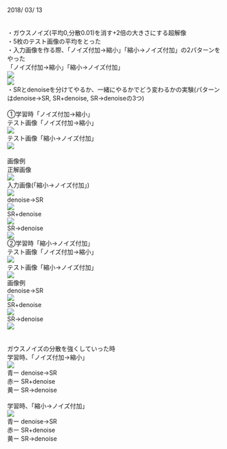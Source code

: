 2018/ 03/ 13 <br><br>
<br>
・ガウスノイズ(平均0,分散0.01)を消す+2倍の大きさにする超解像<br>
・5枚のテスト画像の平均をとった<br>
・入力画像を作る際、「ノイズ付加→縮小」「縮小→ノイズ付加」の2パターンをやった<br>
「ノイズ付加→縮小」「縮小→ノイズ付加」<br>
<img src="https://raw.githubusercontent.com/mashimomiku/ScSR/master/Data/0316/testnoisesize.bmp"><br>
<img src="https://raw.githubusercontent.com/mashimomiku/ScSR/master/Data/0316/testsizenoise.bmp"><br>
・SRとdenoiseを分けてやるか、一緒にやるかでどう変わるかの実験(パターンはdenoise→SR, SR+denoise, SR→denoiseの3つ)<br>
<br>
①学習時「ノイズ付加→縮小」<br>
テスト画像「ノイズ付加→縮小」<br>
<img src="https://raw.githubusercontent.com/mashimomiku/ScSR/master/Data/0316/01.bmp"><br>
テスト画像「縮小→ノイズ付加」<br>
<img src="https://raw.githubusercontent.com/mashimomiku/ScSR/master/Data/0316/02.bmp"><br>
<br>
画像例<br>
正解画像<br>
<img src="https://raw.githubusercontent.com/mashimomiku/ScSR/master/Data/0316/baby_GT.bmp"><br>
入力画像(「縮小→ノイズ付加」)<br>
<img src="https://raw.githubusercontent.com/mashimomiku/ScSR/master/Data/0316/testsizenoise.bmp"><br>
denoise→SR<br>
<img src="https://raw.githubusercontent.com/mashimomiku/ScSR/master/Data/0316/baby_1_ver2.bmp"><br>
SR+denoise<br>
<img src="https://raw.githubusercontent.com/mashimomiku/ScSR/master/Data/0316/baby_2_ver2.bmp"><br>
SR→denoise<br>
<img src="https://raw.githubusercontent.com/mashimomiku/ScSR/master/Data/0316/baby_3_ver2.bmp"><br>
②学習時「縮小→ノイズ付加」<br>
テスト画像「ノイズ付加→縮小」<br>
<img src="https://raw.githubusercontent.com/mashimomiku/ScSR/master/Data/0316/03.bmp"><br>
テスト画像「縮小→ノイズ付加」<br>
<img src="https://raw.githubusercontent.com/mashimomiku/ScSR/master/Data/0316/04.bmp"><br>
画像例<br>
denoise→SR<br>
<img src="https://raw.githubusercontent.com/mashimomiku/ScSR/master/Data/0316/baby2_1_ver2.bmp"><br>
SR+denoise<br>
<img src="https://raw.githubusercontent.com/mashimomiku/ScSR/master/Data/0316/baby2_2_ver2.bmp"><br>
SR→denoise<br>
<img src="https://raw.githubusercontent.com/mashimomiku/ScSR/master/Data/0316/baby2_3_ver2.bmp"><br>
<br>
<br>
ガウスノイズの分散を強くしていった時<br>
学習時、「ノイズ付加→縮小」<br>
<img src="https://raw.githubusercontent.com/mashimomiku/ScSR/master/Data/0316/05.bmp"><br>
青ー denoise→SR<br>
赤ー SR+denoise<br>
黄ー SR→denoise<br>
<br>
学習時、「縮小→ノイズ付加」<br>
<img src="https://raw.githubusercontent.com/mashimomiku/ScSR/master/Data/0316/06.bmp"><br>
青ー denoise→SR<br>
赤ー SR+denoise<br>
黄ー SR→denoise<br>
<br>
